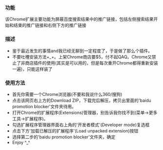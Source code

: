 ### 功能
该Chrome扩展主要功能为屏蔽百度搜索结果中的推广链接，包括左侧搜索结果开始和结束的推广链接和右侧下方的推广链接
### 描述
* 鉴于最近发生的事情and我已经无聊到一定程度了，于是做了那么个插件。
* 不要吐槽安装方法+_+。上架Chrome商店要$5，付不起QAQ。Chrome又禁止了非商店插件的使用(其实是可以用的，但是每次重开Chrome都得重新安装一遍)，只能这样装了
### 使用方法
* 首先你需要一个Chrome浏览器(不要和我说什么360/搜狗)
* 点击该网页右上方的Download ZIP，下载完后解压，拷贝出里面的'baidu promotion blocker'文件夹待用。
* 打开Chrome的扩展程序(Extensions)管理器，别告诉我你找不到(菜单->更多工具->扩展程序)。
* 勾选扩展程序管理器界面右上角的'开发者模式'(Developer mode)复选框
* 点击下方'加载已解压的扩展程序'(Load unpacked extension)按钮
* 选择第二步的'baidu promotion blocker'文件夹，确定
* Enjoy ^_^